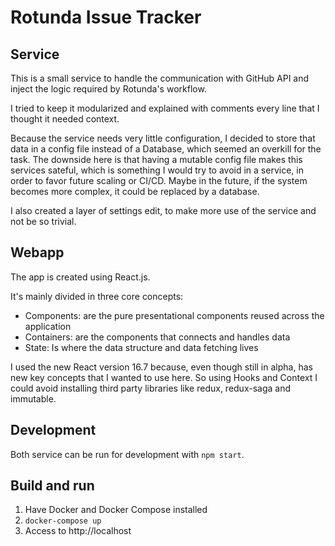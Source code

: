 # Rotunda Issue Tracker

## Service

This is a small service to handle the communication with GitHub API and inject the logic required by Rotunda's workflow.

I tried to keep it modularized and explained with comments every line that I thought it needed context.

Because the service needs very little configuration, I decided to store that data in a config file instead of a Database, which seemed an overkill for the task. The downside here is that having a mutable config file makes this services sateful, which is something I would try to avoid in a service, in order to favor future scaling or CI/CD. Maybe in the future, if the system becomes more complex, it could be replaced by a database.

I also created a layer of settings edit, to make more use of the service and not be so trivial.

## Webapp

The app is created using React.js.

It's mainly divided in three core concepts:
- Components: are the pure presentational components reused across the application
- Containers: are the components that connects and handles data
- State: Is where the data structure and data fetching lives

I used the new React version 16.7 because, even though still in alpha, has new key concepts that I wanted to use here. So using Hooks and Context I could avoid installing third party libraries like redux, redux-saga and immutable.

## Development

Both service can be run for development with `npm start`.

## Build and run

1. Have Docker and Docker Compose installed
2. `docker-compose up`
3. Access to http://localhost
